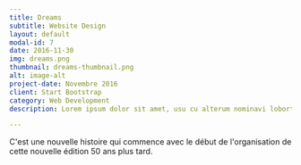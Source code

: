 ```yaml
---
title: Dreams
subtitle: Website Design
layout: default
modal-id: 7
date: 2016-11-30
img: dreams.png
thumbnail: dreams-thumbnail.png
alt: image-alt
project-date: Novembre 2016
client: Start Bootstrap
category: Web Development
description: Lorem ipsum dolor sit amet, usu cu alterum nominavi lobortis. At duo novum diceret. Tantas apeirian vix et, usu sanctus postulant inciderint ut, populo diceret necessitatibus in vim. Cu eum dicam feugiat noluisse.

---
```


C'est une nouvelle histoire qui commence avec le début de l'organisation de cette nouvelle édition 50 ans plus tard.

